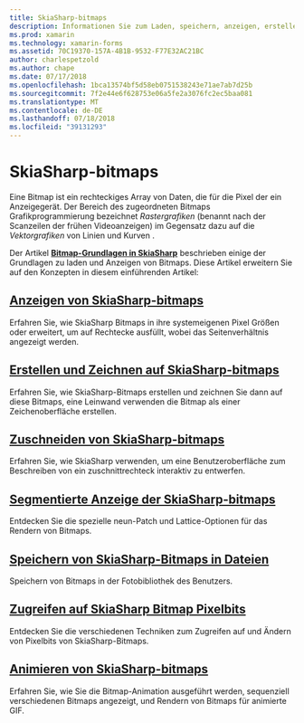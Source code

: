 ```yaml
---
title: SkiaSharp-bitmaps
description: Informationen Sie zum Laden, speichern, anzeigen, erstellen, gezeichnet werden soll, animieren und Zugriff auf die Bits von SkiaSharp-Bitmaps.
ms.prod: xamarin
ms.technology: xamarin-forms
ms.assetid: 70C19370-157A-4B1B-9532-F77E32AC21BC
author: charlespetzold
ms.author: chape
ms.date: 07/17/2018
ms.openlocfilehash: 1bca13574bf5d58eb0751538243e71ae7ab7d25b
ms.sourcegitcommit: 7f2e44e6f628753e06a5fe2a3076fc2ec5baa081
ms.translationtype: MT
ms.contentlocale: de-DE
ms.lasthandoff: 07/18/2018
ms.locfileid: "39131293"
---
```

# <a name="skiasharp-bitmaps"></a>SkiaSharp-bitmaps

Eine Bitmap ist ein rechteckiges Array von Daten, die für die Pixel der ein Anzeigegerät. Der Bereich des zugeordneten Bitmaps Grafikprogrammierung bezeichnet _Rastergrafiken_ (benannt nach der Scanzeilen der frühen Videoanzeigen) im Gegensatz dazu auf die _Vektorgrafiken_ von Linien und Kurven . 

Der Artikel **[Bitmap-Grundlagen in SkiaSharp](../basics/bitmaps.md)** beschrieben einige der Grundlagen zu laden und Anzeigen von Bitmaps. Diese Artikel erweitern Sie auf den Konzepten in diesem einführenden Artikel:

## <a name="displaying-skiasharp-bitmapsdisplayingmd"></a>[Anzeigen von SkiaSharp-bitmaps](displaying.md)

Erfahren Sie, wie SkiaSharp Bitmaps in ihre systemeigenen Pixel Größen oder erweitert, um auf Rechtecke ausfüllt, wobei das Seitenverhältnis angezeigt werden.

## <a name="creating-and-drawing-on-skiasharp-bitmapsdrawingmd"></a>[Erstellen und Zeichnen auf SkiaSharp-bitmaps](drawing.md)

Erfahren Sie, wie SkiaSharp-Bitmaps erstellen und zeichnen Sie dann auf diese Bitmaps, eine Leinwand verwenden die Bitmap als einer Zeichenoberfläche erstellen.

## <a name="cropping-skiasharp-bitmapscroppingmd"></a>[Zuschneiden von SkiaSharp-bitmaps](cropping.md)

Erfahren Sie, wie SkiaSharp verwenden, um eine Benutzeroberfläche zum Beschreiben von ein zuschnittrechteck interaktiv zu entwerfen.

## <a name="segmented-display-of-skiasharp-bitmapssegmentedmd"></a>[Segmentierte Anzeige der SkiaSharp-bitmaps](segmented.md)

Entdecken Sie die spezielle neun-Patch und Lattice-Optionen für das Rendern von Bitmaps.

## <a name="saving-skiasharp-bitmaps-to-filessavingmd"></a>[Speichern von SkiaSharp-Bitmaps in Dateien](saving.md)

Speichern von Bitmaps in der Fotobibliothek des Benutzers.

## <a name="accessing-skiasharp-bitmap-pixel-bitspixel-bitsmd"></a>[Zugreifen auf SkiaSharp Bitmap Pixelbits](pixel-bits.md)

Entdecken Sie die verschiedenen Techniken zum Zugreifen auf und Ändern von Pixelbits von SkiaSharp-Bitmaps.

## <a name="animating-skiasharp-bitmapsanimatingmd"></a>[Animieren von SkiaSharp-bitmaps](animating.md)

Erfahren Sie, wie Sie die Bitmap-Animation ausgeführt werden, sequenziell verschiedenen Bitmaps angezeigt, und Rendern von Bitmaps für animierte GIF.
